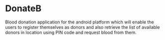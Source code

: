 # DonateB
Blood donation application for the android platform which will enable the users to register themselves as donors and also retrieve the list of available donors in location using PIN code and request blood from them.
